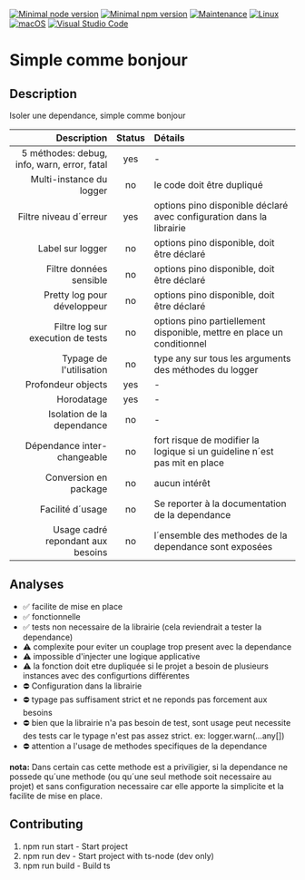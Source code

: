 [![Minimal node version](https://img.shields.io/static/v1?label=node&message=%3E=16.15&logo=node.js&color)](https://nodejs.org/about/releases/)
[![Minimal npm version](https://img.shields.io/static/v1?label=npm&message=%3E=8.5.5&logo=npm&color)](https://github.com/npm/cli/releases)
[![Maintenance](https://img.shields.io/badge/Maintained%3F-yes-green.svg)](https://GitHub.com/stephen-shopopop/node-ts/graphs/commit-activity)
[![Linux](https://svgshare.com/i/Zhy.svg)](https://svgshare.com/i/Zhy.svg)
[![macOS](https://svgshare.com/i/ZjP.svg)](https://svgshare.com/i/ZjP.svg)
[![Visual Studio Code](https://img.shields.io/badge/--007ACC?logo=visual%20studio%20code&logoColor=ffffff)](https://code.visualstudio.com/)

# Simple comme bonjour

## Description

Isoler une dependance, simple comme bonjour

Description | Status | Détails
 ---: | :---: | :---
5 méthodes: debug, info, warn, error, fatal | yes | -
Multi-instance du logger | no | le code doit être dupliqué
Filtre niveau d´erreur | yes | options pino disponible déclaré avec configuration dans la librairie
Label sur logger | no | options pino disponible, doit être déclaré
Filtre données sensible | no | options pino disponible, doit être déclaré
Pretty log pour développeur | no | options pino disponible, doit être déclaré
Filtre log sur execution de tests | no | options pino partiellement disponible, mettre en place un conditionnel
Typage de l'utilisation | no | type any sur tous les arguments des méthodes du logger
Profondeur objects | yes | -
Horodatage | yes | -
Isolation de la dependance | no | -
Dépendance inter-changeable | no | fort risque de modifier la logique si un guideline n´est pas mit en place
Conversion en package | no | aucun intérêt
Facilité d´usage | no | Se reporter à la documentation de la dependance
Usage cadré repondant aux besoins | no | l´ensemble des methodes de la dependance sont exposées

## Analyses

- ✅ facilite de mise en place
- ✅ fonctionnelle
- ✅ tests non necessaire de la librairie (cela reviendrait a tester la dependance)
- ⚠️ complexite pour eviter un couplage trop present avec la dependance
- ⚠️ impossible d'injecter une logique applicative
- ⚠️ la fonction doit etre dupliquée si le projet a besoin de plusieurs instances avec des configurtions différentes
- ⛔️ Configuration dans la librairie
- ⛔️ typage pas suffisament strict et ne reponds pas forcement aux besoins
- ⛔️ bien que la librairie n'a pas besoin de test, sont usage peut necessite des tests car le typage n'est pas assez strict. ex: logger.warn(...any[])
- ⛔️ attention a l'usage de methodes specifiques de la dependance

__nota:__ Dans certain cas cette methode est a priviligier, si la dependance ne possede qu´une methode (ou qu´une seul methode soit necessaire au projet) et sans configuration necessaire car elle apporte la simplicite et la facilite de mise en place.


## Contributing

1. npm run start -  Start project
2. npm run dev - Start project with ts-node (dev only)
3. npm run build - Build ts
